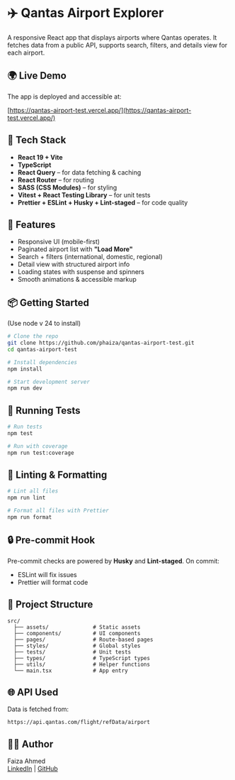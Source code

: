 # ✈️ Qantas Airport Explorer

A responsive React app that displays airports where Qantas operates. It fetches data from a public API, supports search, filters, and details view for each airport.

## 🌍 Live Demo

The app is deployed and accessible at:

[https://qantas-airport-test.vercel.app/](https://qantas-airport-test.vercel.app/)

## 🔧 Tech Stack

- **React 19 + Vite**
- **TypeScript**
- **React Query** – for data fetching & caching
- **React Router** – for routing
- **SASS (CSS Modules)** – for styling
- **Vitest + React Testing Library** – for unit tests
- **Prettier + ESLint + Husky + Lint-staged** – for code quality

## 🚀 Features

- Responsive UI (mobile-first)
- Paginated airport list with **"Load More"**
- Search + filters (international, domestic, regional)
- Detail view with structured airport info
- Loading states with suspense and spinners
- Smooth animations & accessible markup

## 📦 Getting Started
(Use node v 24 to install)
```bash
# Clone the repo
git clone https://github.com/phaiza/qantas-airport-test.git
cd qantas-airport-test

# Install dependencies
npm install

# Start development server
npm run dev
```

## 🧪 Running Tests

```bash
# Run tests
npm test

# Run with coverage
npm run test:coverage
```

## 🧹 Linting & Formatting

```bash
# Lint all files
npm run lint

# Format all files with Prettier
npm run format
```

## 🔒 Pre-commit Hook

Pre-commit checks are powered by **Husky** and **Lint-staged**. On commit:

- ESLint will fix issues
- Prettier will format code

## 📁 Project Structure

```
src/
  ├── assets/              # Static assets
  ├── components/          # UI components
  ├── pages/               # Route-based pages
  ├── styles/              # Global styles
  ├── tests/               # Unit tests
  ├── types/               # TypeScript types
  ├── utils/               # Helper functions
  └── main.tsx             # App entry
```

## 🌐 API Used

Data is fetched from:

```
https://api.qantas.com/flight/refData/airport
```

## 👩‍💻 Author

Faiza Ahmed  
[LinkedIn](https://www.linkedin.com/in/phaiza19/) | [GitHub](https://github.com/phaiza)
